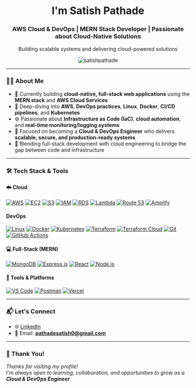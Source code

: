 <h1 align="center">I'm Satish Pathade</h1>
<h3 align="center">AWS Cloud & DevOps | MERN Stack Developer | Passionate about Cloud-Native Solutions</h3>
<p align="center">Building scalable systems and delivering cloud-powered solutions</p>

<p align="center">
  <img src="https://komarev.com/ghpvc/?username=satishpathade&label=Profile%20views&color=0e75b6&style=flat" alt="satishpathade" />
</p>

---

### 🧑‍💻 About Me

- 🔭 Currently building **cloud-native, full-stack web applications** using the **MERN stack** and **AWS Cloud Services**
- 🌱 Deep-diving into **AWS**, **DevOps practices**, **Linux**, **Docker**, **CI/CD pipelines**, and **Kubernetes**
- ⚙️ Passionate about **Infrastructure as Code (IaC)**, **cloud automation**, and **real-time monitoring/logging systems**
- 🚀 Focused on becoming a **Cloud & DevOps Engineer** who delivers **scalable, secure, and production-ready systems**
- 🧩 Blending full-stack development with cloud engineering to bridge the gap between code and infrastructure
  
---

### 🛠️ Tech Stack & Tools

#### ☁️ Cloud
[![AWS](https://img.shields.io/badge/AWS-FF9900?style=for-the-badge&logo=amazonaws&logoColor=white)](https://aws.amazon.com/)
[![EC2](https://img.shields.io/badge/AWS%20EC2-orange?style=for-the-badge&logo=amazonaws&logoColor=white)](https://aws.amazon.com/ec2/)
[![S3](https://img.shields.io/badge/AWS%20S3-569A31?style=for-the-badge&logo=amazonaws&logoColor=white)](https://aws.amazon.com/s3/)
[![IAM](https://img.shields.io/badge/AWS%20IAM-FF9900?style=for-the-badge&logo=amazonaws&logoColor=white)](https://aws.amazon.com/iam/)
[![RDS](https://img.shields.io/badge/AWS%20RDS-527FFF?style=for-the-badge&logo=amazonaws&logoColor=white)](https://aws.amazon.com/rds/)
[![Lambda](https://img.shields.io/badge/AWS%20Lambda-FF9900?style=for-the-badge&logo=aws-lambda&logoColor=white)](https://aws.amazon.com/lambda/)
[![Route 53](https://img.shields.io/badge/AWS%20Route%2053-232F3E?style=for-the-badge&logo=amazonaws&logoColor=white)](https://aws.amazon.com/route53/)
[![Amplify](https://img.shields.io/badge/AWS%20Amplify-FF9900?style=for-the-badge&logo=aws-amplify&logoColor=white)](https://aws.amazon.com/amplify/)

#### DevOps
[![Linux](https://img.shields.io/badge/Linux-FCC624?style=for-the-badge&logo=linux&logoColor=black)](https://ubuntu.com/)
[![Docker](https://img.shields.io/badge/Docker-2496ED?style=for-the-badge&logo=docker&logoColor=white)](https://www.docker.com/)
[![Kubernetes](https://img.shields.io/badge/Kubernetes-326CE5?style=for-the-badge&logo=kubernetes&logoColor=white)](https://kubernetes.io/)
[![Terraform](https://img.shields.io/badge/Terraform-7B42BC?style=for-the-badge&logo=terraform&logoColor=white)](https://www.terraform.io/)
[![Terraform Cloud](https://img.shields.io/badge/Terraform%20Cloud-7B42BC?style=for-the-badge&logo=terraform&logoColor=white)](https://www.terraform.io/cloud)
[![Git](https://img.shields.io/badge/Git-F05032?style=for-the-badge&logo=git&logoColor=white)](https://git-scm.com/)
[![GitHub Actions](https://img.shields.io/badge/GitHub%20Actions-2088FF?style=for-the-badge&logo=github-actions&logoColor=white)](https://docs.github.com/en/actions)

#### 💻 Full-Stack (MERN)
[![MongoDB](https://img.shields.io/badge/MongoDB-4EA94B?style=for-the-badge&logo=mongodb&logoColor=white)](https://www.mongodb.com/)
[![Express.js](https://img.shields.io/badge/Express.js-black?style=for-the-badge&logo=express&logoColor=white)](https://expressjs.com/)
[![React](https://img.shields.io/badge/React-20232A?style=for-the-badge&logo=react&logoColor=61DAFB)](https://reactjs.org/)
[![Node.js](https://img.shields.io/badge/Node.js-339933?style=for-the-badge&logo=node-dot-js&logoColor=white)](https://nodejs.org/)

#### 🧰 Tools & Platforms
[![VS Code](https://img.shields.io/badge/VS%20Code-007ACC?style=for-the-badge&logo=visual-studio-code&logoColor=white)](https://code.visualstudio.com/)
[![Postman](https://img.shields.io/badge/Postman-FF6C37?style=for-the-badge&logo=postman&logoColor=white)](https://www.postman.com/)
[![Vercel](https://img.shields.io/badge/Vercel-000000?style=for-the-badge&logo=vercel&logoColor=white)](https://vercel.com/)

---

### 📬 Let's Connect

- 🌐 [LinkedIn](https://www.linkedin.com/in/satish-pathade)
- 📧 Email: **pathadesatish0@gmail.com**
---

### 🙏 Thank You!
_Thanks for visiting my profile!_  
_I'm always open to learning, collaboration, and opportunities to grow as a **Cloud & DevOps Engineer**._

